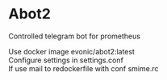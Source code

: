 # Abot2  
Сontrolled telegram bot for prometheus  
  
Use docker image evonic/abot2:latest  
Configure settings in settings.conf  
If use mail to redockerfile with conf smime.rc  
  
  